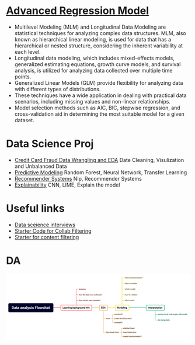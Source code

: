 # [Advanced Regression Model](https://github.com/hanshuo-shuo/DS-project/tree/main/Statistics%20model)
- Multilevel Modeling (MLM) and Longitudinal Data Modeling are statistical techniques for analyzing complex data structures. MLM, also known as hierarchical linear modeling, is used for data that has a hierarchical or nested structure, considering the inherent variability at each level.
-  Longitudinal data modeling, which includes mixed-effects models, generalized estimating equations, growth curve models, and survival analysis, is utilized for analyzing data collected over multiple time points. 
-  Generalized Linear Models (GLM) provide flexibility for analyzing data with different types of distributions. 
-  These techniques have a wide application in dealing with practical data scenarios, including missing values and non-linear relationships. 
-  Model selection methods such as AIC, BIC, stepwise regression, and cross-validation aid in determining the most suitable model for a given dataset.


# Data Science Proj
- [Credit Card Fraud Data Wrangling and EDA](https://github.com/hanshuo-shuo/DS-project/tree/main/Credit%20Card%20Fraud%20Data%20Wrangling%20and%20EDA)
Date Cleaning, Visulization and Unbalanced Data
- [Predictive Modeling](https://github.com/hanshuo-shuo/DS-project/tree/main/Predictive%20Modeling)
Random Forest, Neural Network, Transfer Learning
- [Recommender Systems](https://github.com/hanshuo-shuo/DS-project/tree/main/Recommender%20Systems)
Nlp, Recommender Systems
- [Explainability](https://github.com/hanshuo-shuo/DS-project/tree/main/Explainability)
CNN, LIME, Explain the model
# Useful links

- [Data sceience interviews](https://github.com/alexeygrigorev/data-science-interviews/tree/master)
- [Starter Code for Collab Filtering](https://www.kaggle.com/code/vishorita/best-recommendation-collabarative-filtering?scriptVersionId=119356689)
- [Starter for content filtering](https://heartbeat.comet.ml/recommender-systems-with-python-part-i-content-based-filtering-5df4940bd831)

# DA

![a](Explainability/pic/o.png)
